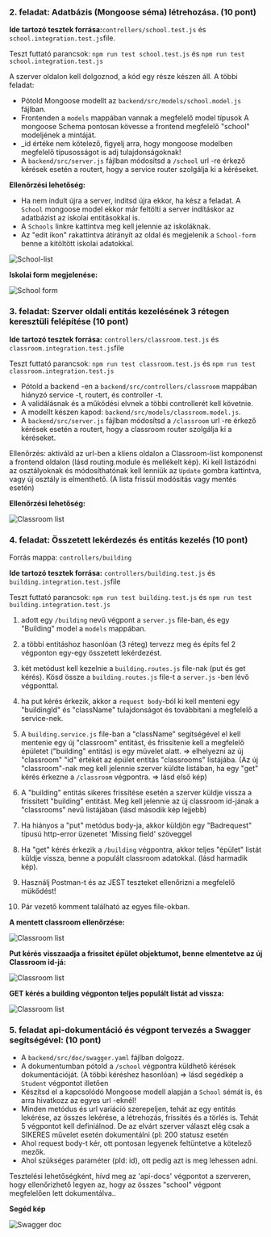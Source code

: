 ### 2. feladat: Adatbázis (Mongoose séma) létrehozása. (10 pont)

**Ide tartozó tesztek forrása:**`controllers/school.test.js` és `school.integration.test.js`file.

Teszt futtató parancsok: `npm run test school.test.js` és `npm run test school.integration.test.js`

 A szerver oldalon kell dolgoznod, a kód egy része készen áll. A többi feladat:


- Pótold Mongoose modellt az `backend/src/models/school.model.js` fájlban.
- Frontenden a `models` mappában vannak a megfelelő model típusok
A mongoose Schema pontosan kövesse a frontend  megfelelő "school" modeljének a mintáját.
- _id értéke nem kötelező, figyelj arra, hogy mongoose modelben megfelelő típusosságot is adj tulajdonságoknak!
- A `backend/src/server.js` fájlban módosítsd a `/school` url -re érkező
kérések esetén a routert, hogy a service router szolgálja ki a kéréseket.

**Ellenőrzési lehetőség:**
- Ha nem indult újra a server, inditsd újra ekkor, ha kész a feladat. A `School` mongoose model ekkor már feltölti a server indításkor az adatbázist az iskolai entitásokkal is.
- A `Schools` linkre kattintva meg kell jelennie az iskoláknak.
- Az "edit ikon" rakattintva átírányít az oldal és megjelenik a `School-form` benne a  kitöltött iskolai adatokkal.

![School-list](./img/school_list.png "School list")


**Iskolai form megjelenése:**

![School form](./img/school_form.png "School form")


### 3. feladat: Szerver oldali entitás kezelésének 3 rétegen keresztüli felépítése (10 pont)

**Ide tartozó tesztek forrása:** `controllers/classroom.test.js` és `classroom.integration.test.js`file

Teszt futtató parancsok: `npm run test classroom.test.js` és `npm run test classroom.integration.test.js`

- Pótold a backend -en a `backend/src/controllers/classroom` mappában hiányzó
service -t, routert, és controller -t.
- A validálásnak és a működési elvnek a többi controllerét kell követnie.
- A modellt készen kapod: `backend/src/models/classroom.model.js`.
- A `backend/src/server.js` fájlban módosítsd a `/classroom` url -re érkező
kérések esetén a routert, hogy a classroom router szolgálja ki a kéréseket.

Ellenőrzés: aktiváld az url-ben a kliens oldalon a Classroom-list komponenst a frontend oldalon (lásd routing.module és mellékelt kép). Ki kell listázódni az osztályoknak és módosíthatónak kell lenniük az `Update` gombra kattintva, vagy új osztály is elmenthető. (A lista frissül modósítás vagy mentés esetén)

**Ellenőrzési lehetőség:**

![Classroom list](./img/class_list.png "Classrooms")


### 4. feladat: Összetett lekérdezés és entitás kezelés (10 pont)

Forrás mappa: `controllers/building`

**Ide tartozó tesztek forrása:** `controllers/building.test.js` és `building.integration.test.js`file

Teszt futtató parancsok: `npm run test building.test.js` és `npm run test building.integration.test.js`


1. adott egy `/building` nevű végpont a `server.js` file-ban, és egy "Building" model a `models` mappában.
2. a többi entitáshoz hasonlóan (3 réteg) tervezz meg és építs fel 2 végponton egy-egy összetett lekérdezést.
3. két metódust kell kezelnie a `building.routes.js` file-nak (put és get kérés). Kösd össze a `building.routes.js` file-t a `server.js` -ben lévő végponttal.
4. ha put kérés érkezik, akkor a `request body`-ból ki kell menteni egy "buildingId" és "className" tulajdonságot és továbbitani a megfelelő a service-nek.
5.  A `building.service.js` file-ban a "className" segítségével el kell mentenie egy új "classroom" entitást, és frissítenie kell a megfelelő épületet ("building" entitás) is egy művelet alatt. => elhelyezni az új "classroom" "id" értékét az épület entitás "classrooms" listájába.
(Az új "classroom"-nak meg kell jelennie szerver küldte listában, ha egy "get" kérés érkezne a `/classroom` végpontra. => lásd első kép)

6. A "building" entitás sikeres frissítése esetén a szerver küldje vissza a frissitett "building" entitást.
Meg kell jelennie az új classroom id-jának a "classrooms" nevű listájában (lásd második kép lejjebb)
7. Ha hiányos a "put" metódus body-ja, akkor küldjön egy "Badrequest" típusú http-error üzenetet 'Missing field' szöveggel
8. Ha "get" kérés érkezik a `/building` végpontra, akkor teljes "épület" listát küldje vissza, benne a populált classroom adatokkal. (lásd harmadik kép).
9. Használj Postman-t és az JEST teszteket ellenőrizni a megfelelő mükődést!
10. Pár vezető komment található az egyes file-okban.

**A mentett classroom ellenőrzése:**

![Classroom list](./img/handler_getClass.png "Classrooms")


**Put kérés visszaadja a frissitet épület objektumot, benne elmentetve az új Classroom id-já:**

![Classroom list](./img/handler_put.png "Classrooms")


**GET kérés a building végponton teljes populált listát ad vissza:**

![Classroom list](./img/handler_pop_list.png "Classrooms")

### 5. feladat api-dokumentáció és végpont tervezés a Swagger segítségével: (10 pont)

- A `backend/src/doc/swagger.yaml` fájlban dolgozz.
- A dokumentumban pótold a `/school` végpontra küldhető kérések dokumentációját. (A többi kéréshez hasonlóan) => lásd segédkép a `Student` végpontot illetően
- Készítsd el a kapcsolódó Mongoose modell alapján a `School` sémát is, és arra
hivatkozz az egyes url -eknél!
- Minden metódus és url variáció szerepeljen, tehát az egy entitás lekérése, az
összes lekérése, a létrehozás, frissítés és a törlés is. Tehát 5 végpontot
kell definiálnod. De az elvárt szerver választ elég csak a SIKERES művelet esetén dokumentálni (pl: 200 statusz esetén
- Ahol request body-t kér, ott pontosan legyenek feltüntetve a kötelező mezők.
- Ahol szükséges paraméter (pld: id), ott pedig azt is meg lehessen adni.

Tesztelési lehetőségként, hívd meg az 'api-docs' végpontot a szerveren, hogy ellenőrizhető legyen az, hogy az összes "school" végpont megfelelően lett dokumentálva..

**Segéd kép**

![Swagger doc](./img/school_api_doc.png "Swagger")